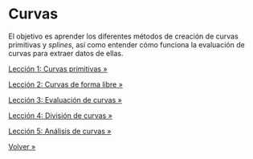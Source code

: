 # Curvas

El objetivo es aprender los diferentes métodos de creación de curvas primitivas
y _splines_, así como entender cómo funciona la evaluación de curvas
para extraer datos de ellas.

[Lección 1: Curvas primitivas »](./01-primitivas)

[Lección 2: Curvas de forma libre »](./02-forma-libre)

[Lección 3: Evaluación de curvas »](./03-evaluacion)

[Lección 4: División de curvas »](./04-division)

[Lección 5: Análisis de curvas »](./05-analisis)

[Volver »](..)
